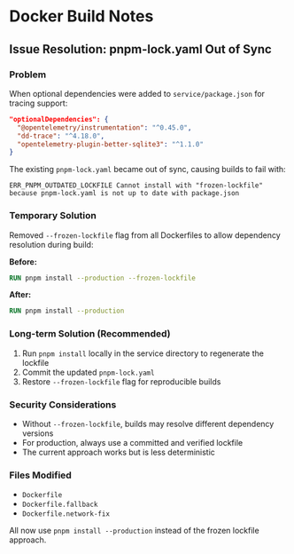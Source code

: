 # Docker Build Notes

## Issue Resolution: pnpm-lock.yaml Out of Sync

### Problem
When optional dependencies were added to `service/package.json` for tracing support:
```json
"optionalDependencies": {
  "@opentelemetry/instrumentation": "^0.45.0",
  "dd-trace": "^4.18.0", 
  "opentelemetry-plugin-better-sqlite3": "^1.1.0"
}
```

The existing `pnpm-lock.yaml` became out of sync, causing builds to fail with:
```
ERR_PNPM_OUTDATED_LOCKFILE Cannot install with "frozen-lockfile" because pnpm-lock.yaml is not up to date with package.json
```

### Temporary Solution
Removed `--frozen-lockfile` flag from all Dockerfiles to allow dependency resolution during build:

**Before:**
```dockerfile
RUN pnpm install --production --frozen-lockfile
```

**After:**
```dockerfile  
RUN pnpm install --production
```

### Long-term Solution (Recommended)
1. Run `pnpm install` locally in the service directory to regenerate the lockfile
2. Commit the updated `pnpm-lock.yaml`
3. Restore `--frozen-lockfile` flag for reproducible builds

### Security Considerations
- Without `--frozen-lockfile`, builds may resolve different dependency versions
- For production, always use a committed and verified lockfile
- The current approach works but is less deterministic

### Files Modified
- `Dockerfile`
- `Dockerfile.fallback` 
- `Dockerfile.network-fix`

All now use `pnpm install --production` instead of the frozen lockfile approach.